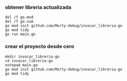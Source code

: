 
### obtener libreria actualizada
```batch
del /f go.mod
del /f go.sum
go mod init github.com/Morty-debug/invocar_libreria-go
go mod tidy
go run main.go
```

### crear el proyecto desde cero
```batch
mkdir invocar_libreria-go
cd invocar_libreria-go
notepad main.go
go mod init github.com/Morty-debug/invocar_libreria-go
go mod tidy
```
